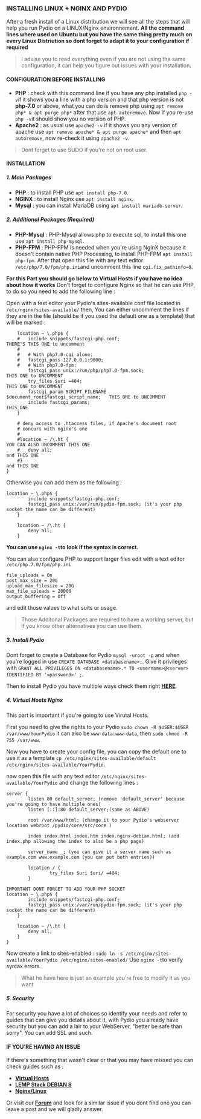### INSTALLING LINUX + NGINX AND PYDIO
After a fresh install of a Linux distribution we will see all the steps that will help you run Pydio on a LINUX/Nginx environnement.
**All the command lines where used on Ubuntu but you have the same thing pretty much on every Linux Distriution so dont forget to adapt it to your configuration if required**

> I advise you to read everything even if you are not using the same configuration, it can help you figure out issues with your installation.

#### CONFIGURATION BEFORE INSTALLING
+ **PHP** : check with this command line if you have any php installed `php -v`if it shows you a line with a php version and that php version is not **php-7.0** or above,
what you can do is remove php using `apt remove php* & apt purge php*`
after that use `apt autoremove`. Now if you re-use `php -v`it should show you no version of PHP.
+ **Apache2** : as usual use `apache2 -v` if it shows you any version of apache use `apt remove apache* & apt purge apache*`
and then `apt autoremove`, now re-check it using `apache2 -v`.

> Dont forget to use SUDO if you're not on root user.

#### INSTALLATION

##### 1. Main Packages
+ **PHP** : to install PHP use `apt install php-7.0`.
+ **NGINX** : to install Nginx use `apt install nginx`.
+ **Mysql** : you can install MariaDB using `apt install mariadb-server`.


##### 2. Additional Packages (Required)

+ **PHP-Mysql** : PHP-Mysql allows php to execute sql, to install this one use `apt install php-mysql`.
+ **PHP-FPM** : PHP-FPM is needed when you're using NginX because it doesn't contain native PHP Processing,
to install PHP-FPM `apt install php-fpm`.
After that open this file with any text editor `/etc/php/7.0/fpm/php.ini`and uncomment this line `cgi.fix_pathinfo=0`.

**For this Part you should go below to Virtual Hosts if you have no idea about how it works**
Don't forget to configure Nginx so that he can use PHP, to do so you need to add the following line :

Open with a text editor your Pydio's sites-available conf file located in `/etc/nginx/sites-available/` then,
You can either uncomment the lines if they are in the file (should be if you used the default one as a template) that will be marked :
```
	location ~ \.php$ {
	#	include snippets/fastcgi-php.conf;                                  THERE'S THIS ONE to uncomment
	#
	#	# With php7.0-cgi alone:
	#	fastcgi_pass 127.0.0.1:9000;
	#	# With php7.0-fpm:
		fastcgi_pass unix:/run/php/php7.0-fpm.sock;                         THIS ONE to UNCOMMENT
		try_files $uri =404;                                                THIS ONE to UNCOMMENT   
		fastcgi_param SCRIPT_FILENAME $document_root$fastcgi_script_name;   THIS ONE to UNCOMMENT
		include fastcgi_params;		                                        THIS ONE 
	}

	# deny access to .htaccess files, if Apache's document root
	# concurs with nginx's one
	#
	#location ~ /\.ht {                                                     YOU CAN ALSO UNCOMMENT THIS ONE
	#	deny all;                                                           and THIS ONE 
	#}                                                                      and THIS ONE
}

```

Otherwise you can add them as the following :
```
location ~ \.php$ {
        include snippets/fastcgi-php.conf;
        fastcgi_pass unix:/var/run/pydio-fpm.sock; (it's your php socket the name can be different)
    }

    location ~ /\.ht {
        deny all;
    }
```

**You can use `nginx -t`to look if the syntax is correct.**

You can also configure PHP to support larger files edit with a text editor `/etc/php.7.0/fpm/php.ini`
```
file_uploads = On
post_max_size = 20G
upload_max_filesize = 20G
max_file_uploads = 20000
output_buffering = Off
```
and edit those values to what suits ur usage.  


> Those Additonal Packages are required to have a working server, but if you know other alternatives you can use them.

##### 3. Install Pydio
Dont forget to create a Database for Pydio `mysql -uroot -p`
and when you're logged in use `CREATE DATABASE <databasename>;`.
Give it privileges with `GRANT ALL PRIVILEGES ON <databasename>.* TO <username>@<server> IDENTIFIED BY '<password>' ;`.

Then to install Pydio you have multiple ways check them right **[HERE](https://pydio.com/en/docs/v8/installation-guide)**.


##### 4. Virtual Hosts Nginx
This part is important if you're going to use Virutal Hosts.

First you need to give the rights to your Pydio `sudo chown -R $USER:$USER /var/www/YourPydio`
it can also be `www-data:www-data`,
then `sudo chmod -R 755 /var/www`.


Now you have to create your config file, you can copy the default one to use it as a template 
`cp /etc/nginx/sites-available/default /etc/nginx/sites-available/YourPydio`.

now open this file with any text editor `/etc/nginx/sites-available/YourPydio`
and change the following lines :
```
server {
        listen 80 default_server; (remove 'default_server' because you're going to have multiple ones)
        listen [::]:80 default_server;(same as ABOVE)

        root /var/www/html; (change it to your Pydio's webserver location webroot /pydio/core/src/core )
        
        index index.html index.htm index.nginx-debian.html; (add index.php allowing the index to also be a php page)

        server_name _; (you can give it a server name such as example.com www.example.com (you can put both entries))

        location / {
                try_files $uri $uri/ =404;
        }

IMPORTANT DONT FORGET TO ADD YOUR PHP SOCKET 
location ~ \.php$ {
        include snippets/fastcgi-php.conf;
        fastcgi_pass unix:/var/run/pydio-fpm.sock; (it's your php socket the name can be different)
    }

    location ~ /\.ht {
        deny all;
    }
}

```
Now create a link to sites-enabled :
`sudo ln -s /etc/nginx/sites-available/YourPydio /etc/nginx/sites-enabled/` 
Use `nginx -t`to verify syntax errors.

>What he have here is just an example you're free to modify it as you want

##### 5. Security
For security you have a lot of choices so identify your needs and refer to guides that can give you details about it,
with Pydio you already have security but you can add a lair to your WebServer, "better be safe than sorry".
You can add SSL and such.

#### IF YOU'RE HAVING AN ISSUE
If there's something that wasn't clear or that you may have missed
you can check guides such as :

+ **[Virtual Hosts](https://www.digitalocean.com/community/tutorials/how-to-set-up-nginx-server-blocks-virtual-hosts-on-ubuntu-16-04)**
+ **[LEMP Stack DEBIAN 8](https://www.digitalocean.com/community/tutorials/how-to-install-linux-nginx-mysql-php-lemp-stack-on-debian-8)**
+ **[Nginx/Linux](https://www.digitalocean.com/community/tutorials/how-to-install-nginx-on-ubuntu-16-04)**

Or visit our **[Forum](https://forum.pydio.com/)** and look for a similar issue if you dont find one you can leave a post and we will gladly answer.

